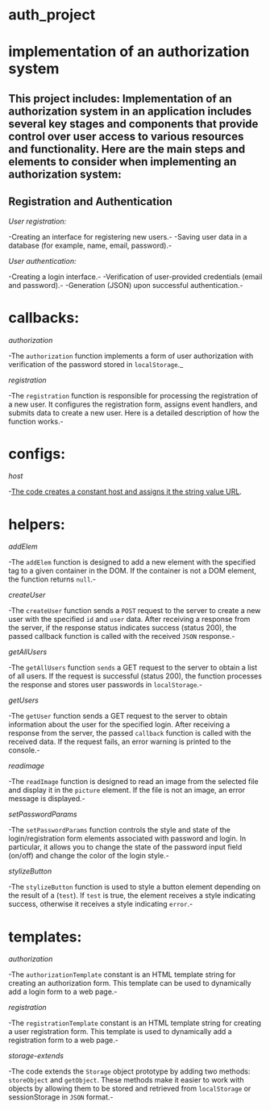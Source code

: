 # auth_project

# implementation of an authorization system

## This project includes: Implementation of an authorization system in an application includes several key stages and components that provide control over user access to various resources and functionality. Here are the main steps and elements to consider when implementing an authorization system:

## Registration and Authentication

_User registration:_

-Creating an interface for registering new users.-
-Saving user data in a database (for example, name, email, password).-

_User authentication:_

-Creating a login interface.-
-Verification of user-provided credentials (email and password).-
-Generation (JSON) upon successful authentication.-

# callbacks:

_authorization_

-The `authorization` function implements a form of user authorization with verification of the password stored in `localStorage`.\_

_registration_

-The `registration` function is responsible for processing the registration of a new user. It configures the registration form, assigns event handlers, and submits data to create a new user. Here is a detailed description of how the function works.-

# configs:

_host_

-[The code creates a constant host and assigns it the string value URL]('https://garevna-rest-api.glitch.me').

# helpers:

_addElem_

-The `addElem` function is designed to add a new element with the specified tag to a given container in the DOM. If the container is not a DOM element, the function returns `null`.-

_createUser_

-The `createUser` function sends a `POST` request to the server to create a new user with the specified `id` and `user` data. After receiving a response from the server, if the response status indicates success (status 200), the passed callback function is called with the received `JSON` response.-

_getAllUsers_

-The `getAllUsers` function `sends` a GET request to the server to obtain a list of all users. If the request is successful (status 200), the function processes the response and stores user passwords in `localStorage`.-

_getUsers_

-The `getUser` function sends a GET request to the server to obtain information about the user for the specified login. After receiving a response from the server, the passed `callback` function is called with the received data. If the request fails, an error warning is printed to the console.-

_readimage_

-The `readImage` function is designed to read an image from the selected file and display it in the `picture` element. If the file is not an image, an error message is displayed.-

_setPasswordParams_

-The `setPasswordParams` function controls the style and state of the login/registration form elements associated with password and login. In particular, it allows you to change the state of the password input field (on/off) and change the color of the login style.-

_stylizeButton_

-The `stylizeButton` function is used to style a button element depending on the result of a (`test`). If `test` is true, the element receives a style indicating success, otherwise it receives a style indicating `error`.-

# templates:

_authorization_

-The `authorizationTemplate` constant is an HTML template string for creating an authorization form. This template can be used to dynamically add a login form to a web page.-

_registration_

-The `registrationTemplate` constant is an HTML template string for creating a user registration form. This template is used to dynamically add a registration form to a web page.-

_storage-extends_

-The code extends the `Storage` object prototype by adding two methods: `storeObject` and `getObject`. These methods make it easier to work with objects by allowing them to be stored and retrieved from `localStorage` or sessionStorage in `JSON` format.-
